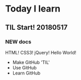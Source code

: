 # Today I learn

## TIL Start! 20180517

### NEW docs
HTML! CSS3! jQuery! Hello World!

* Make GitHub 'TIL'
* Use GitHub
* Learn GitHub
